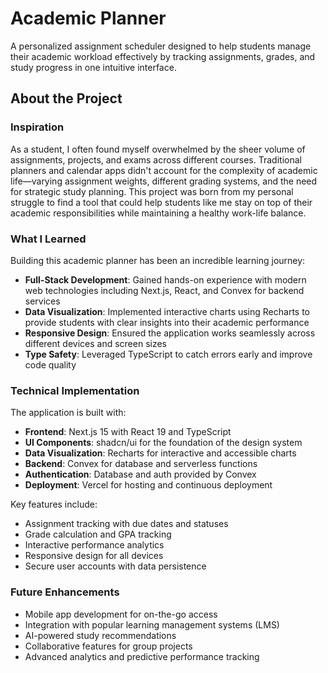 # Academic Planner

A personalized assignment scheduler designed to help students manage their
academic workload effectively by tracking assignments, grades, and study
progress in one intuitive interface.

## About the Project

### Inspiration

As a student, I often found myself overwhelmed by the sheer volume of
assignments, projects, and exams across different courses. Traditional planners
and calendar apps didn't account for the complexity of academic life—varying
assignment weights, different grading systems, and the need for strategic study
planning. This project was born from my personal struggle to find a tool that
could help students like me stay on top of their academic responsibilities while
maintaining a healthy work-life balance.

### What I Learned

Building this academic planner has been an incredible learning journey:

- **Full-Stack Development**: Gained hands-on experience with modern web
  technologies including Next.js, React, and Convex for backend services
- **Data Visualization**: Implemented interactive charts using Recharts to
  provide students with clear insights into their academic performance
- **Responsive Design**: Ensured the application works seamlessly across
  different devices and screen sizes
- **Type Safety**: Leveraged TypeScript to catch errors early and improve code
  quality

### Technical Implementation

The application is built with:

- **Frontend**: Next.js 15 with React 19 and TypeScript
- **UI Components**: shadcn/ui for the foundation of the design system
- **Data Visualization**: Recharts for interactive and accessible charts
- **Backend**: Convex for database and serverless functions
- **Authentication**: Database and auth provided by Convex
- **Deployment**: Vercel for hosting and continuous deployment

Key features include:

- Assignment tracking with due dates and statuses
- Grade calculation and GPA tracking
- Interactive performance analytics
- Responsive design for all devices
- Secure user accounts with data persistence

### Future Enhancements

- Mobile app development for on-the-go access
- Integration with popular learning management systems (LMS)
- AI-powered study recommendations
- Collaborative features for group projects
- Advanced analytics and predictive performance tracking
